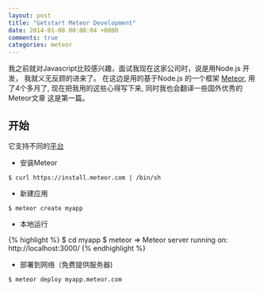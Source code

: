 ```yaml
---
layout: post
title: "Getstart Meteor Development"
date: 2014-01-08 00:00:04 +0800
comments: true
categories: meteor
---
```


我之前就对Javascript比较感兴趣，面试我现在这家公司时，说是用Node.js 开发， 我就义无反顾的进来了。
在这边是用的基于Node.js 的一个框架 [Meteor](http://meteor.com), 用了4个多月了, 现在把我用的这些心得写下来, 同时我也会翻译一些国外优秀的Meteor文章 这是第一篇。


## 开始

它支持不同的[平台](https://github.com/meteor/meteor/wiki/Supported-Platforms)

* 安装Meteor

`` $ curl https://install.meteor.com | /bin/sh ``

* 新建应用

`` $ meteor create myapp ``

* 本地运行

{% highlight %}
$ cd myapp
$ meteor
  => Meteor server running on: http://localhost:3000/
{% endhighlight %}

* 部署到网络（免费提供服务器)

`` $ meteor deploy myapp.meteor.com ``

